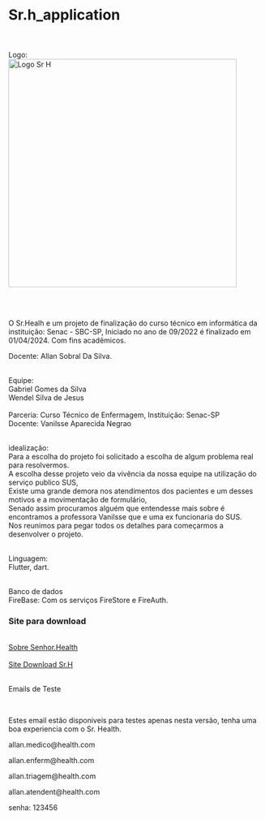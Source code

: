 # Sr.h_application<br><br>

Logo:<br>
<img width="450" alt="Logo Sr H" src="https://github.com/Gomesgaab/Sr_H-Beta/assets/126662305/8bd41383-3bbd-43aa-87b8-d7f5b1cd37ec">



<br><br>

O Sr.Healh e um projeto de finalização do curso técnico em informática da instituição: Senac - SBC-SP, Iniciado no ano de 09/2022 é finalizado em 01/04/2024. Com fins acadêmicos.<br>

Docente: Allan Sobral Da Silva.<br><br>

Equipe: <br>
Gabriel Gomes da Silva<br>
Wendel Silva de Jesus
<br><br>
Parceria: Curso Técnico de Enfermagem, Instituição: Senac-SP <br>
Docente: Vanilsse Aparecida Negrao<br><br>

idealização:<br>
Para a escolha do projeto foi solicitado a escolha de algum problema real para resolvermos.<br>
A escolha desse projeto veio da vivência da nossa equipe na utilização do serviço publico SUS,<br>
Existe uma grande demora nos atendimentos dos pacientes e um desses motivos e a movimentação de formulário,<br>
Senado assim procuramos alguém que entendesse mais sobre é encontramos a professora Vanilsse que e uma ex funcionaria do SUS.<br>
Nos reunimos para pegar todos os detalhes para começarmos a desenvolver o projeto.<br><br>

Linguagem:<br>
Flutter, dart.<br><br>

Banco de dados<br>
FireBase: Com os serviços FireStore e FireAuth.

<h3>Site para download</h3><br>
<a href="https://srh-lxrm948.gamma.site">Sobre Senhor.Health</a><br><br>
<a href="https://wendelisbael.github.io/SrHApp.github.io/">Site Download Sr.H</a><br><br>

<p>Emails de Teste</p><br>
<p>Estes email estão disponiveis para testes apenas nesta versão, tenha uma boa experiencia com o Sr. Health.</p>

<p>allan.medico@health.com</p>
<p>allan.enferm@health.com</p>
<p>allan.triagem@health.com</p>
<p>allan.atendent@health.com </p>

<p>senha: 123456 </p>



 
 
